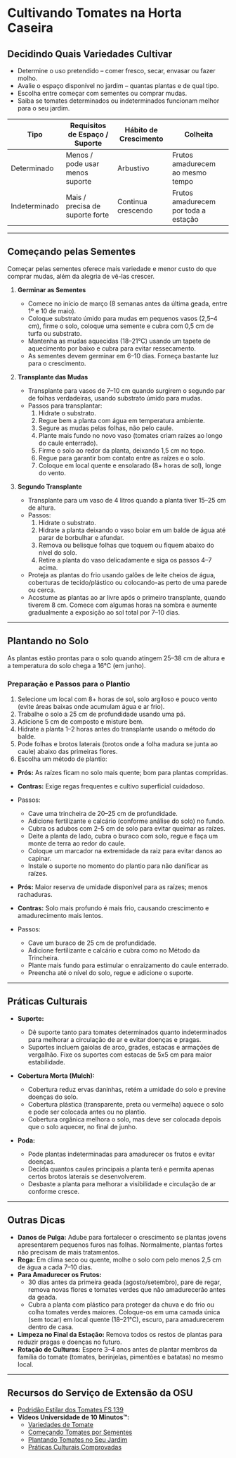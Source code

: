 # Cultivando Tomates na Horta Caseira

## Decidindo Quais Variedades Cultivar

- Determine o uso pretendido – comer fresco, secar, envasar ou fazer molho.
- Avalie o espaço disponível no jardim – quantas plantas e de qual tipo.
- Escolha entre começar com sementes ou comprar mudas.
- Saiba se tomates determinados ou indeterminados funcionam melhor para o seu jardim.


| Tipo         | Requisitos de Espaço / Suporte    | Hábito de Crescimento | Colheita                           |
|--------------|-----------------------------------|----------------------|------------------------------------|
| Determinado  | Menos / pode usar menos suporte   | Arbustivo            | Frutos amadurecem ao mesmo tempo   |
| Indeterminado| Mais / precisa de suporte forte   | Continua crescendo   | Frutos amadurecem por toda a estação |

---

## Começando pelas Sementes

Começar pelas sementes oferece mais variedade e menor custo do que comprar mudas, além da alegria de vê-las crescer.

1. **Germinar as Sementes**
   - Comece no início de março (8 semanas antes da última geada, entre 1º e 10 de maio).
   - Coloque substrato úmido para mudas em pequenos vasos (2,5–4 cm), firme o solo, coloque uma semente e cubra com 0,5 cm de turfa ou substrato.
   - Mantenha as mudas aquecidas (18–21°C) usando um tapete de aquecimento por baixo e cubra para evitar ressecamento.
   - As sementes devem germinar em 6–10 dias. Forneça bastante luz para o crescimento.

2. **Transplante das Mudas**
   - Transplante para vasos de 7–10 cm quando surgirem o segundo par de folhas verdadeiras, usando substrato úmido para mudas.
   - Passos para transplantar:
     1. Hidrate o substrato.
     2. Regue bem a planta com água em temperatura ambiente.
     3. Segure as mudas pelas folhas, não pelo caule.
     4. Plante mais fundo no novo vaso (tomates criam raízes ao longo do caule enterrado).
     5. Firme o solo ao redor da planta, deixando 1,5 cm no topo.
     6. Regue para garantir bom contato entre as raízes e o solo.
     7. Coloque em local quente e ensolarado (8+ horas de sol), longe do vento.

3. **Segundo Transplante**
   - Transplante para um vaso de 4 litros quando a planta tiver 15–25 cm de altura.
   - Passos:
     1. Hidrate o substrato.
     2. Hidrate a planta deixando o vaso boiar em um balde de água até parar de borbulhar e afundar.
     3. Remova ou belisque folhas que toquem ou fiquem abaixo do nível do solo.
     4. Retire a planta do vaso delicadamente e siga os passos 4–7 acima.
   - Proteja as plantas do frio usando galões de leite cheios de água, coberturas de tecido/plástico ou colocando-as perto de uma parede ou cerca.
   - Acostume as plantas ao ar livre após o primeiro transplante, quando tiverem 8 cm. Comece com algumas horas na sombra e aumente gradualmente a exposição ao sol total por 7–10 dias.

---

## Plantando no Solo

As plantas estão prontas para o solo quando atingem 25–38 cm de altura e a temperatura do solo chega a 16°C (em junho).

### Preparação e Passos para o Plantio

1. Selecione um local com 8+ horas de sol, solo argiloso e pouco vento (evite áreas baixas onde acumulam água e ar frio).
2. Trabalhe o solo a 25 cm de profundidade usando uma pá.
3. Adicione 5 cm de composto e misture bem.
4. Hidrate a planta 1–2 horas antes do transplante usando o método do balde.
5. Pode folhas e brotos laterais (brotos onde a folha madura se junta ao caule) abaixo das primeiras flores.
6. Escolha um método de plantio:


- **Prós:** As raízes ficam no solo mais quente; bom para plantas compridas.
- **Contras:** Exige regas frequentes e cultivo superficial cuidadoso.
- Passos:
  - Cave uma trincheira de 20–25 cm de profundidade.
  - Adicione fertilizante e calcário (conforme análise do solo) no fundo.
  - Cubra os adubos com 2–5 cm de solo para evitar queimar as raízes.
  - Deite a planta de lado, cubra o buraco com solo, regue e faça um monte de terra ao redor do caule.
  - Coloque um marcador na extremidade da raiz para evitar danos ao capinar.
  - Instale o suporte no momento do plantio para não danificar as raízes.


- **Prós:** Maior reserva de umidade disponível para as raízes; menos rachaduras.
- **Contras:** Solo mais profundo é mais frio, causando crescimento e amadurecimento mais lentos.
- Passos:
  - Cave um buraco de 25 cm de profundidade.
  - Adicione fertilizante e calcário e cubra como no Método da Trincheira.
  - Plante mais fundo para estimular o enraizamento do caule enterrado.
  - Preencha até o nível do solo, regue e adicione o suporte.

---

## Práticas Culturais

- **Suporte:**
  - Dê suporte tanto para tomates determinados quanto indeterminados para melhorar a circulação de ar e evitar doenças e pragas.
  - Suportes incluem gaiolas de arco, grades, estacas e armações de vergalhão. Fixe os suportes com estacas de 5x5 cm para maior estabilidade.

- **Cobertura Morta (Mulch):**
  - Cobertura reduz ervas daninhas, retém a umidade do solo e previne doenças do solo.
  - Cobertura plástica (transparente, preta ou vermelha) aquece o solo e pode ser colocada antes ou no plantio.
  - Cobertura orgânica melhora o solo, mas deve ser colocada depois que o solo aquecer, no final de junho.

- **Poda:**
  - Pode plantas indeterminadas para amadurecer os frutos e evitar doenças.
  - Decida quantos caules principais a planta terá e permita apenas certos brotos laterais se desenvolverem.
  - Desbaste a planta para melhorar a visibilidade e circulação de ar conforme cresce.

---

## Outras Dicas

- **Danos de Pulga:** Adube para fortalecer o crescimento se plantas jovens apresentarem pequenos furos nas folhas. Normalmente, plantas fortes não precisam de mais tratamentos.
- **Rega:** Em clima seco ou quente, molhe o solo com pelo menos 2,5 cm de água a cada 7–10 dias.
- **Para Amadurecer os Frutos:**
  - 30 dias antes da primeira geada (agosto/setembro), pare de regar, remova novas flores e tomates verdes que não amadurecerão antes da geada.
  - Cubra a planta com plástico para proteger da chuva e do frio ou colha tomates verdes maiores. Coloque-os em uma camada única (sem tocar) em local quente (18–21°C), escuro, para amadurecerem dentro de casa.
- **Limpeza no Final da Estação:** Remova todos os restos de plantas para reduzir pragas e doenças no futuro.
- **Rotação de Culturas:** Espere 3–4 anos antes de plantar membros da família do tomate (tomates, berinjelas, pimentões e batatas) no mesmo local.

---

## Recursos do Serviço de Extensão da OSU

- [Podridão Estilar dos Tomates FS 139](http://catalog.extension.oregonstate.edu/)
- **Vídeos Universidade de 10 Minutos™:**
  - [Variedades de Tomate](https://www.youtube.com/watch?v=K0Sl3YWDazo)
  - [Começando Tomates por Sementes](https://www.youtube.com/watch?v=Zs0lZNMIuzA)
  - [Plantando Tomates no Seu Jardim](https://www.youtube.com/watch?v=Pucpx5fuKdk)
  - [Práticas Culturais Comprovadas](https://www.youtube.com/watch?v=lpVBg-e_1vE)
